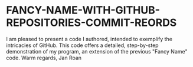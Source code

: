 # FANCY-NAME-WITH-GITHUB-REPOSITORIES-COMMIT-REORDS
I am pleased to present a code I authored, intended to exemplify the intricacies of GitHub. This code offers a detailed, step-by-step demonstration of my program, an extension of the previous "Fancy Name" code.  Warm regards, Jan Roan  
